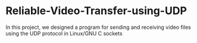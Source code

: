 # Reliable-Video-Transfer-using-UDP
In this project, we designed a program for sending and receiving video files using the UDP protocol in Linux/GNU C sockets
